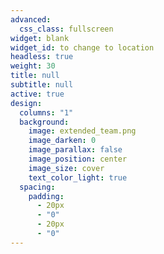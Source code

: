 ```yaml
---
advanced:
  css_class: fullscreen
widget: blank
widget_id: to change to location
headless: true
weight: 30
title: null
subtitle: null
active: true
design:
  columns: "1"
  background:
    image: extended_team.png
    image_darken: 0
    image_parallax: false
    image_position: center
    image_size: cover
    text_color_light: true
  spacing:
    padding:
      - 20px
      - "0"
      - 20px
      - "0"
---
```

